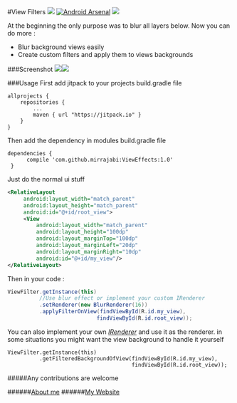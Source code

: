 #View Filters
[![](https://jitpack.io/v/mirrajabi/ViewEffects.svg)](https://jitpack.io/#mirrajabi/ViewEffects) [![Android Arsenal](https://img.shields.io/badge/Android%20Arsenal-ViewEffects-green.svg?style=true)](https://android-arsenal.com/details/1/4360)&nbsp;<a href="http://www.methodscount.com/?lib=com.github.mirrajabi%3AViewEffects%3A1.0"><img src="https://img.shields.io/badge/Methods and size-50 | 8 KB-e91e63.svg"/></a>

At the beginning the only purpose was to blur all layers below.
Now you can do more :
- Blur background views easily
- Create custom filters and apply them to views backgrounds

###Screenshot
![](https://cloud.githubusercontent.com/assets/8886687/18458361/c1b9227c-7975-11e6-8105-84a58c37c2aa.jpg)![](https://cloud.githubusercontent.com/assets/8886687/18769067/bab40082-8136-11e6-9083-90a74fc86fde.jpg)


###Usage
First add jitpack to your projects build.gradle file
```	
allprojects {
   	repositories {
   		...
   		maven { url "https://jitpack.io" }
   	}
}
```
Then add the dependency in modules build.gradle file
```
dependencies {
	  compile 'com.github.mirrajabi:ViewEffects:1.0'
 }
```
Just do the normal ui stuff
```xml
<RelativeLayout
     android:layout_width="match_parent" 
     android:layout_height="match_parent"
     android:id="@+id/root_view">
     <View
         android:layout_width="match_parent"
         android:layout_height="100dp"
         android:layout_marginTop="100dp"
         android:layout_marginLeft="20dp"
         android:layout_marginRight="10dp"
         android:id="@+id/my_view"/>
</RelativeLayout>
```

Then in your code : 
```java
ViewFilter.getInstance(this)
          //Use blur effect or implement your custom IRenderer
          .setRenderer(new BlurRenderer(16)) 
          .applyFilterOnView(findViewById(R.id.my_view),
                            findViewById(R.id.root_view));
```

You can also implement your own  [_IRenderer_](https://github.com/mirrajabi/ViewEffects/blob/master/library/src/main/java/ir/mirrajabi/viewfilter/core/IRenderer.java) and use it as the renderer.
in some situations you might want the view background to handle it yourself
```
ViewFilter.getInstance(this)
          .getFilteredBackgroundOfView(findViewById(R.id.my_view),
                                       findViewById(R.id.root_view));
```
#####Any contributions are welcome

######[About me](https://about.me/mohammadmirrajabi)
######[My Website](http://mirrajabi.ir)

